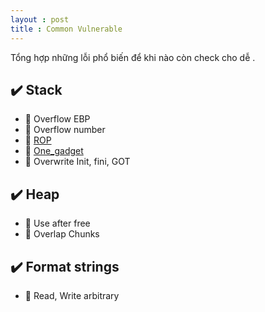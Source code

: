 ```yaml
---
layout : post 
title : Common Vulnerable 
--- 
```


Tổng hợp những lỗi phổ biến để khi nào còn check cho dễ . 

## ✔️ Stack 
  -  🌌  Overflow EBP   
  -  🌌  Overflow number  
  -  🌌  [ROP](https://ropemporium.com) 
  -  🌌   [One_gadget](https://github.com/david942j/one_gadget) 
  -  🌌  Overwrite Init, fini, GOT 


## ✔️ Heap 
  -  🌌   Use after free 
  -  🌌   Overlap Chunks  


## ✔️ Format strings 

  -  🌌   Read, Write arbitrary

